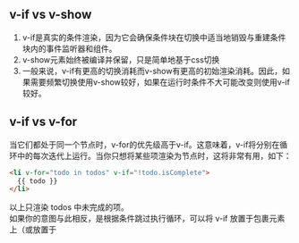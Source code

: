 ## v-if vs v-show
1. v-if是真实的条件渲染，因为它会确保条件块在切换中适当地销毁与重建条件块内的事件监听器和组件。
2. v-show元素始终被编译并保留，只是简单地基于css切换
3. 一般来说，v-if有更高的切换消耗而v-show有更高的初始渲染消耗。因此，如果需要频繁切换使用v-show较好，如果在运行时条件不大可能改变则使用v-if较好。
## v-if vs v-for
当它们都处于同一个节点时，v-for的优先级高于v-if。这意味着，v-if将分别在循环中的每次迭代上运行。当你只想将某些项渲染为节点时，这将非常有用，如下：
```html
<li v-for="todo in todos" v-if="!todo.isComplete">
  {{ todo }}
</li>
```
以上只渲染 todos 中未完成的项。  
如果你的意图与此相反，是根据条件跳过执行循环，可以将 v-if 放置于包裹元素上（或放置于 <template> 上）。例如：
```html
<ul v-if="todos.length">
  <li v-for="todo in todos">
    {{ todo }}
  </li>
</ul>
<p v-else>No todos left!</p>
```